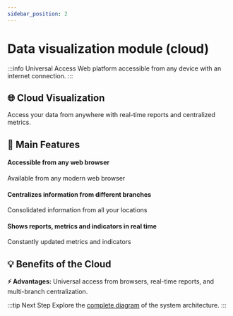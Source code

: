 ```yaml
---
sidebar_position: 2
---
```


# Data visualization module (cloud)

:::info Universal Access
Web platform accessible from any device with an internet connection.
:::

<div className="hero-banner">
  <div className="hero-content">
    <h2>🌐 Cloud Visualization</h2>
    <p>Access your data from anywhere with real-time reports and centralized metrics.</p>
  </div>
</div>

## 🚀 Main Features

<div className="feature-grid">
  <div className="feature-card">
    <h4>Accessible from any web browser</h4>
    <p>Available from any modern web browser</p>
  </div>
  <div className="feature-card">
    <h4>Centralizes information from different branches</h4>
    <p>Consolidated information from all your locations</p>
  </div>
</div>
  <div className="feature-card" style={{gridColumn: '1 / -1', justifySelf: 'center', maxWidth: '400px'}}>
    <h4>Shows reports, metrics and indicators in real time</h4>
    <p>Constantly updated metrics and indicators</p>
</div>

## 💡 Benefits of the Cloud

<div className="callout callout-tip">
  <strong>⚡ Advantages:</strong> Universal access from browsers, real-time reports, and multi-branch centralization.
</div>

:::tip Next Step
Explore the [complete diagram](./Diagrama.md) of the system architecture.
:::
